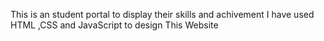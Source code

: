 This is an student portal to display their skills and achivement
I have used HTML ,CSS and JavaScript to design This Website